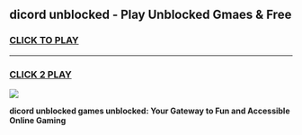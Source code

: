 
## dicord unblocked - Play Unblocked Gmaes & Free
<h3>
<a href="https://news.freeplayer.one?title=dicord_unblocked&ref=23F">CLICK TO PLAY</a></h3>
<hr>

<h3>
<a href="https://news.freeplayer.one?title=dicord_unblocked&ref=23F">CLICK 2 PLAY</a>
  
</h3>

<a href="https://news.freeplayer.one?title=dicord_unblocked&ref=23F/"><img src="https://clearcache.store/games.png"></a>


**dicord unblocked games unblocked: Your Gateway to Fun and Accessible Online Gaming**

